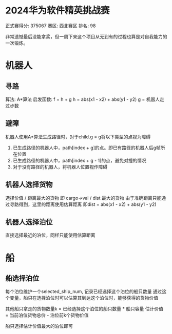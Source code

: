 # 2024华为软件精英挑战赛
正式赛得分: 375067
赛区: 西北赛区
排名: 98

非常遗憾最后没能拿奖，但一周下来这个项目从无到有的过程也算是对自我能力的一次锻炼。



# 机器人
## 寻路
算法: A*算法
启发函数: f = h + g
h = abs(x1 - x2) + abs(y1 - y2)
g = 机器人走过步数

## 避障
机器人使用A*算法生成路径时，对于child.g = g将以下类型的点视为障碍
1. 已生成路径的机器人中，path[index + g]的点。即已有路径的机器人后g帧所在位置
2. 已生成路径的机器人中，path[index + g - 1]的点，避免对撞的情况
3. 对于没有路径的机器人，将机器人位置视作障碍

## 机器人选择货物
选择价值 / 距离最大的货物
即 cargo->val / dist 最大的货物
由于准确距离只能通过寻路得到，这里的距离使用估算距离
即dist = abs(x1 - x2) + abs(y1 - y2)
## 机器人选择泊位
直接选择最近的泊位，同样只能使用估算距离
# 船
## 船选择泊位
每个泊位维护一个selected_ship_num, 记录已经选择这个泊位的船只数量
通过这个变量，船只在选择泊位时可以估算其到达这个泊位时，能够获得的货物价值

其他船只拿走的货物数量k = 已经选择这个泊位的船只数量 * 船只容量
估计价值 = 当前泊位货物总价 - 泊位前k个货物价值

船只选择估计价值最大的泊位即可